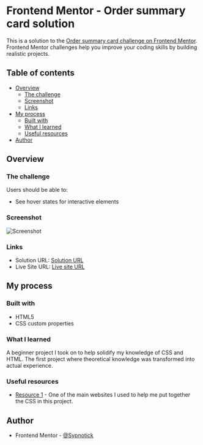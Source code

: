# Frontend Mentor - Order summary card solution

This is a solution to the [Order summary card challenge on Frontend Mentor](https://www.frontendmentor.io/challenges/order-summary-component-QlPmajDUj). Frontend Mentor challenges help you improve your coding skills by building realistic projects. 

## Table of contents

- [Overview](#overview)
  - [The challenge](#the-challenge)
  - [Screenshot](#screenshot)
  - [Links](#links)
- [My process](#my-process)
  - [Built with](#built-with)
  - [What I learned](#what-i-learned)
  - [Useful resources](#useful-resources)
- [Author](#author)

## Overview

### The challenge

Users should be able to:

- See hover states for interactive elements

### Screenshot

![Screenshot](https://github.com/Sypnotick/Order-summary/blob/main/images/photo-final.png)

### Links

- Solution URL: [Solution URL](https://sypnotick.github.io/Order-summary/)
- Live Site URL: [Live site URL](https://www.frontendmentor.io/solutions/order-summary-component-WouEqr5Vf)

## My process

### Built with

- HTML5 
- CSS custom properties

### What I learned

A beginner project I took on to help solidify my knowledge of CSS and HTML. The first project where theoretical knowledge was transformed into actual experience.

### Useful resources

- [Resource 1](https://www.w3schools.com/css/) - One of the main websites I used to help me put together the CSS in this project.

## Author

- Frontend Mentor - [@Sypnotick](https://www.frontendmentor.io/profile/Sypnotick)


